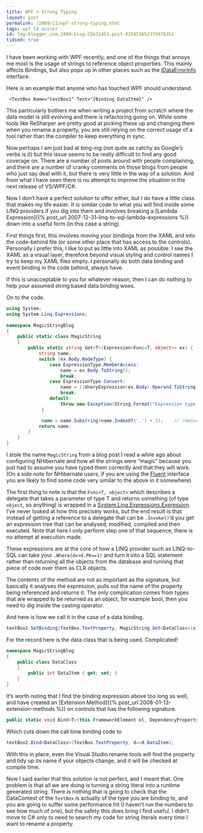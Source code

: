 ```yaml
---
title: WPF + Strong Typing
layout: post
permalink: /2009/11/wpf-strong-typing.html
tags: wpf C# dotnet
id: tag:blogger.com,1999:blog-25631453.post-425953652379976352
tidied: true
---
```



I have been working with WPF recently, and one of the things that annoys me most is the usage of strings to reference object properties. This mainly affects Bindings, but also pops up in other places such as the [IDataErrorInfo](http://msdn.microsoft.com/en-us/library/system.componentmodel.idataerrorinfo.aspx) interface.  
  
Here is an example that anyone who has touched WPF should understand.  

```markup
 <TextBox Name="textBox1" Text="{Binding DataItem}" />
```

This particularly bothers me when writing a project from scratch where the data model is still evolving and there is refactoring going on. While some tools like ReSharper are pretty good at picking these up and changing them when you rename a property, you are still relying on the correct usage of a tool rather than the compiler to keep everything in sync.  

Now perhaps I am just bad at bing-ing (not quite as catchy as Google’s verbs is it) but this issue seems to be really difficult to find any good coverage on. There are a number of posts around with people complaining, and there are a number of cranky comments on those blogs from people who just say deal with it, but there is very little in the way of a solution. And from what I have seen there is no attempt to improve the situation in the next release of VS/WPF/C#.  

Now I don’t have a perfect solution to offer either, but I do have a little class that makes my life easier. It is similar code to what you will find inside some LINQ providers if you dig into them and involves breaking a [Lambda Expression]({% post_url 2007-12-31-linq-to-sql-lambda-expressions %}) down into a useful form (in this case a string).  

First things first, this involves moving your bindings from the XAML and into the code-behind file (or some other place that has access to the controls). Personally I prefer this, I like to put as little into XAML as possible. I see the XAML as a visual layer, therefore beyond visual styling and control names I try to keep my XAML files empty. I personally do both data binding and event binding in the code behind, always have. 

If this is unacceptable to you for whatever reason, then I can do nothing to help your assumed string based data binding woes.  

On to the code.   


```csharp
using System;
using System.Linq.Expressions;
 
namespace MagicStringBlog
{
    public static class MagicString
    {
        public static string Get<T>(Expression<Func<T, object>> ex) {
            string name;
            switch (ex.Body.NodeType) {
                case ExpressionType.MemberAccess:
                    name = ex.Body.ToString();
                    break;
                case ExpressionType.Convert:
                    name = ((UnaryExpression)ex.Body).Operand.ToString();
                    break;
                default:
                    throw new Exception(String.Format("Expression type {0} unknown", ex.Body.NodeType));
             }

             name = name.Substring(name.IndexOf('.') + 1);    // remove the lambda name from expression (d=>d.Test to Test)
            return name;
        }
    }
}
```

I stole the name `MagicString` from a blog post I read a while ago about configuring NHibernate and how all the strings were “magic” because you just had to assume you have typed them correctly and that they will work. (On a side note for NHibernate users, if you are using the [Fluent](http://fluentnhibernate.org/) interface you are likely to find some code very similar to the above in it somewhere)  

The first thing to note is that the `Func<T, object>` which describes a delegate that takes a parameter of type T and returns something (of type `object`, so anything) is wrapped in a [System.Linq.Expressions.Expression](http://msdn.microsoft.com/en-us/library/system.linq.expressions.expression.aspx). I’ve never looked at how this precisely works, but the end result is that instead of getting a reference to a delegate that can be `.Invoke()`’d you get an expression tree that can be analysed, modified, compiled and then executed. Note that here I only perform step one of that sequence, there is no attempt at execution made. 

These expressions are at the core of how a LINQ provider such as LINQ-to-SQL can take your `.Where(d=>d.PK==1)` and turn it into a SQL statement rather than returning all the objects from the database and running that piece of code over them as CLR objects.  

The contents of the method are not as important as the signature, but basically it analyses the expression, pulls out the name of the property being referenced and returns it. The only complication comes from types that are wrapped to be returned as an object, for example bool, then you need to dig inside the casting operator.  

And here is how we call it in the case of a data binding.  


```csharp
textBox2.SetBinding(TextBox.TextProperty, MagicString.Get<DataClass>(x => x.DataItem));
```



For the record here is the data class that is being used. Complicated!  


```csharp
namespace MagicStringBlog
{
    public class DataClass
    {
        public int DataItem { get; set; }
    }
}
```

It’s worth noting that I find the binding expression above too long as well, and have created an [Extension Method]({% post_url 2008-01-13-extension-methods %}) on controls that has the following signature.  


```csharp
public static void Bind<T>(this FrameworkElement el, DependencyProperty dp, Expression<Func<T, object>> ex)
```



Which cuts down the call time binding code to  

```csharp
textBox2.Bind<DataClass>(TextBox.TextProperty, d=>d.DataItem);
```

With this in place, even the Visual Studio rename tools will find the property and tidy up its name if your objects change, and it will be checked at compile time.  

Now I said earlier that this solution is not perfect, and I meant that. One problem is that all we are doing is turning a string literal into a runtime generated string. There is nothing that is going to check that the DataContext of the `TextBox` is actually of the type you are binding to, and you are going to suffer some performance hit (I haven’t run the numbers to see how much of one), but the safety this does bring I find useful. I didn’t move to C# only to need to search my code for string literals every time I want to rename a property.  
